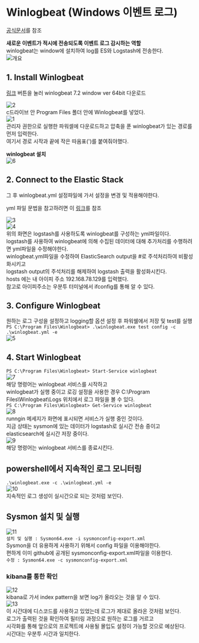 # Winlogbeat (Windows 이벤트 로그)
[공식문서](https://www.elastic.co/guide/en/beats/winlogbeat/7.x/winlogbeat-installation-configuration.html)를 참조    

**새로운 이벤트가 적시에 전송되도록 이벤트 로그 감시하는 역할**  
winlogbeat는 window에 설치하여 log를 ES와 Logstash에 전송한다.  
![개요](./image/개요.PNG)

## 1. Install Winlogbeat
   [링크](https://artifacts.elastic.co/downloads/beats/winlogbeat/winlogbeat-7.2.0-windows-x86_64.zip) 버튼을 눌러 winlogbeat 7.2 window ver 64bit 다운로드

![2](./image/2.PNG)     
c드라이브 안 Program Files 폴더 안에 Winlogbeat를 넣었다.   
![1](./image/1.PNG)   
관리자 권한으로 실행한 파워셀에 다운로드하고 압축을 푼 winlogbeat가 있는 경로를 먼저 입력한다.     
여기서 경로 시작과 끝에 작은 따옴표(')를 붙여줘야했다.      

**winlogbeat 설치**    
![6](./image/6.PNG) 

## 2. Connect to the Elastic Stack   
그 후 winlogbeat.yml 설정파일에 가서 설정을 변경 및 적용해야한다.   

yml 파일 문법을 참고하려면 이 
   [링크](https://www.elastic.co/guide/en/beats/libbeat/7.8/config-file-format.html)를 참조   

![3](./image/3.PNG)  
![4](./image/4.PNG)   
위의 화면은 logstash를 사용하도록 winlogbeat를 구성하는 yml파일이다.   
logstash를 사용하여 winlogbeat에 의해 수집된 데이터에 대해 추가처리를 수행하려면 yml파일을 수정해야한다.   
winlogbeat.yml파일을 수정하여 ElasticSearch output을 #로 주석처리하여 비활성화시키고   
logstash output의 주석처리를 해제하여 logstash 출력을 활성화시킨다.   
hosts 에는 내 아이피 주소 192.168.78.129를 입력했다.    
참고로 아이피주소는 우분투 터미널에서 ifconfig를 통해 알 수 있다.

## 3. Configure Winlogbeat 
원하는 로그 구성을 설정하고 logging할 옵션 설정 후 파워쉘에서 저장 및 test를 실행          
```PS C:\Program Files\Winlogbeat> .\winlogbeat.exe test config -c .\winlogbeat.yml -e```     
![5](./image/5.PNG) 

## 4. Start Winlogbeat    
```PS C:\Program Files\Winlogbeat> Start-Service winlogbeat```    
![7](./image/7.PNG)       
해당 명령어는 winlogbeat 서비스를 시작하고   
winlogbeat가 실행 중이고 로깅 설정을 사용한 경우
C:\Program Files\Winlogbeat\Logs 위치에서 로그 파일을 볼 수 있다.<br>
```PS C:\Program Files\Winlogbeat> Get-Service winlogbeat```<br>
![8](./image/8.PNG)   
runngin 메세지가 화면에 표시되면 서비스가 실행 중인 것이다.    
지금 상태는 sysmon에 있는 데이터가 logstash로 실시간 전송 중이고    
elasticsearch에 실시간 저장 중이다.    
![9](./image/9.PNG)    
해당 명령어는 winlogbeat 서비스를 종료시킨다.

## powershell에서 지속적인 로그 모니터링
```.\winlogbeat.exe -c .\winlogbeat.yml -e```   
![10](./image/10.PNG)      
지속적인 로그 생성이 실시간으로 되는 것처럼 보인다.   


## Sysmon 설치 및 실행
![11](./image/11.PNG)    
```설치 및 실행 : Sysmon64.exe -i sysmonconfig-export.xml```    
Sysmon을 더 유용하게 사용하기 위해서 config 파일을 이용해야한다.        
편하게 이미 github에 공개된 sysmonconfig-export.xml파일을 이용한다.       
```수정 : Sysmon64.exe -c sysmonconfig-export.xml```    

### kibana를 통한 확인
![12](./image/12.PNG)   
kibana로 가서 index pattern을 보면 log가 올라오는 것을 알 수 있다.    
![13](./image/13.PNG)     
이 시간대에 디스코드를 사용하고 있었는데 로그가 제대로 올라온 것처럼 보인다.    
로그가 출력된 것을 확인하여 필터링 과정으로 원하는 로그를 거르고    
시각화를 통해 앞으로의 프로젝트에 사용될 몰입도 설정이 가능할 것으로 예상된다.        
시간대는 우분투 시간과 일치한다.   